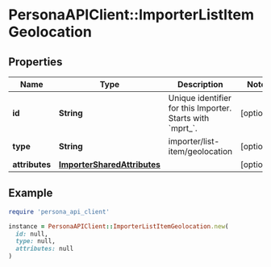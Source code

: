 # PersonaAPIClient::ImporterListItemGeolocation

## Properties

| Name | Type | Description | Notes |
| ---- | ---- | ----------- | ----- |
| **id** | **String** | Unique identifier for this Importer. Starts with &#x60;mprt_&#x60;. | [optional] |
| **type** | **String** | importer/list-item/geolocation | [optional] |
| **attributes** | [**ImporterSharedAttributes**](ImporterSharedAttributes.md) |  | [optional] |

## Example

```ruby
require 'persona_api_client'

instance = PersonaAPIClient::ImporterListItemGeolocation.new(
  id: null,
  type: null,
  attributes: null
)
```

